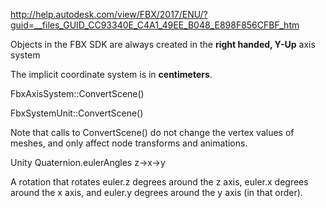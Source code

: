 http://help.autodesk.com/view/FBX/2017/ENU/?guid=__files_GUID_CC93340E_C4A1_49EE_B048_E898F856CFBF_htm

Objects in the FBX SDK are always created in the **right handed, Y-Up** axis system

The implicit coordinate system is in **centimeters**.

FbxAxisSystem::ConvertScene()

FbxSystemUnit::ConvertScene() 

Note that calls to ConvertScene() do not change the vertex values of meshes, and only affect node transforms and animations.



Unity Quaternion.eulerAngles z->x->y

A rotation that rotates euler.z degrees around the z axis, euler.x degrees around the x axis, and euler.y degrees around the y axis (in that order).